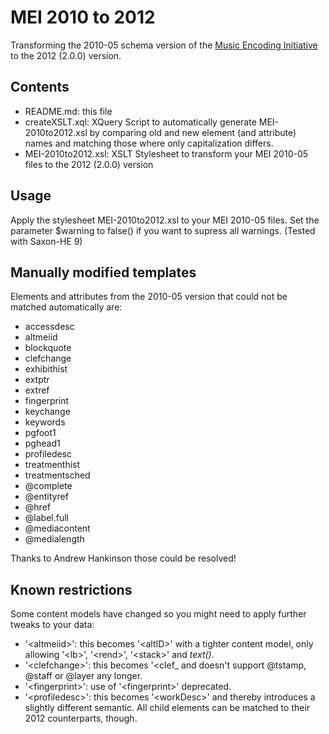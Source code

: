 MEI 2010 to 2012
================

Transforming the 2010-05 schema version of the [Music Encoding Initiative](http://music-encoding.org) to the 2012 (2.0.0) version.


Contents
--------

* README.md: this file
* createXSLT.xql: XQuery Script to automatically generate MEI-2010to2012.xsl by comparing old and new element (and attribute) names and matching those where only capitalization differs.
* MEI-2010to2012.xsl: XSLT Stylesheet to transform your MEI 2010-05 files to the 2012 (2.0.0) version


Usage
-----

Apply the stylesheet MEI-2010to2012.xsl to your MEI 2010-05 files. 
Set the parameter $warning to false() if you want to supress all warnings.
(Tested with Saxon-HE 9)


Manually modified templates
---------------------------

Elements and attributes from the 2010-05 version that could not be matched automatically are:
* accessdesc
* altmeiid
* blockquote
* clefchange
* exhibithist
* extptr
* extref
* fingerprint
* keychange
* keywords
* pgfoot1
* pghead1
* profiledesc 
* treatmenthist
* treatmentsched
* @complete
* @entityref
* @href
* @label.full
* @mediacontent
* @medialength

Thanks to Andrew Hankinson those could be resolved!


Known restrictions
------------------

Some content models have changed so you might need to apply further tweaks to your data:

* '&lt;altmeiid&gt;': this becomes '&lt;altID&gt;' with a tighter content model, only allowing '&lt;lb&gt;', '&lt;rend&gt;', '&lt;stack&gt;' and _text()_.
* '&lt;clefchange&gt;': this becomes '&lt;clef_ and doesn't support @tstamp, @staff or @layer any longer. 
* '&lt;fingerprint&gt;': use of '&lt;fingerprint&gt;' deprecated.
* '&lt;profiledesc&gt;': this becomes '&lt;workDesc&gt;' and thereby introduces a slightly different semantic. All child elements can be matched to their 2012 counterparts, though.